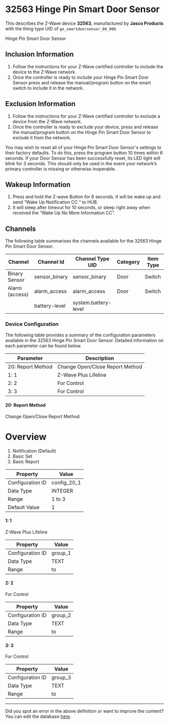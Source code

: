 
# 32563 Hinge Pin Smart Door Sensor

This describes the Z-Wave device **32563**, manufactured by **Jasco Products** with the thing type UID of ```ge_smartdoorsensor_00_000```. 

Hinge Pin Smart Door Sensor  


## Inclusion Information ##

1.  Follow the instructions for your Z-Wave certified controller to include the device to the Z-Wave network.
2.  Once the controller is ready to include your Hinge Pin Smart Door Sensor press and release the manual/program button on the smart switch to include it in the network.

  


## Exclusion Information ##

1.  Follow the instructions for your Z-Wave certified controller to exclude a device from the Z-Wave network. 
2.  Once the controller is ready to exclude your device, press and release the manual/program button on the Hinge Pin Smart Door Sensor to exclude it from the network.

You may wish to reset all of your Hinge Pin Smart Door Sensor's settings to their factory defaults. To do this, press the program button 10 times within 6 seconds. If your Door Sensor has been successfully reset, its LED light will blink for 3 seconds. This should only be used in the event your network’s primary controller is missing or otherwise inoperable.

  


## Wakeup Information ##

1.  Press and hold the Z-wave Button for 6 seconds. It will be wake up and send “Wake Up Notification CC “ to HUB. 
2.  It will sleep after timeout for 10 seconds, or sleep right away when received the “Wake Up No More Information CC”. 

## Channels
The following table summarises the channels available for the 32563 Hinge Pin Smart Door Sensor.

| Channel | Channel Id | Channel Type UID | Category | Item Type |
|---------|------------|------------------|----------|-----------|
| Binary Sensor | sensor_binary | sensor_binary | Door | Switch |
| Alarm (access) | alarm_access | alarm_access | Door | Switch |
|  | battery-level | system.battery-level |  |  |




### Device Configuration
The following table provides a summary of the configuration parameters available in the 32563 Hinge Pin Smart Door Sensor.
Detailed information on each parameter can be found below.

| Parameter   | Description |
|-------------|-------------|
| 20: Report Method | Change Open/Close Report Method |
| 1: 1 | Z-Wave Plus Lifeline |
| 2: 2 | For Control |
| 3: 3 | For Control |




#### 20: Report Method

Change Open/Close Report Method  


# Overview #

1.  Notification (Default)
2.  Basic Set
3.  Basic Report


| Property         | Value    |
|------------------|----------|
| Configuration ID | config_20_1 |
| Data Type        | INTEGER |
| Range | 1 to 3 |
| Default Value | 1 |






#### 1: 1

Z-Wave Plus Lifeline


| Property         | Value    |
|------------------|----------|
| Configuration ID | group_1 |
| Data Type        | TEXT |
| Range |  to  |






#### 2: 2

For Control


| Property         | Value    |
|------------------|----------|
| Configuration ID | group_2 |
| Data Type        | TEXT |
| Range |  to  |






#### 3: 3

For Control


| Property         | Value    |
|------------------|----------|
| Configuration ID | group_3 |
| Data Type        | TEXT |
| Range |  to  |






---

Did you spot an error in the above definition or want to improve the content?
You can edit the database [here](http://www.cd-jackson.com/index.php/zwave/zwave-device-database/zwave-device-list/devicesummary/504).

